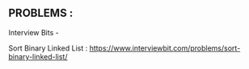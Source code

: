 PROBLEMS :
--
Interview Bits -

Sort Binary Linked List : https://www.interviewbit.com/problems/sort-binary-linked-list/
